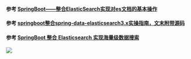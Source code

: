 
#### 参考 [SpringBoot——整合ElasticSearch实现对es文档的基本操作](https://developer.aliyun.com/article/1162139) 
#### 参考 [springboot整合spring-data-elasticsearch3.x实操指南，文末附带源码](https://www.modb.pro/db/435833) 
#### 参考 [SpringBoot 整合 Elasticsearch 实现海量级数据搜索](https://www.51cto.com/article/710213.html) 



<img src="https://oss-emcsprod-public.modb.pro/wechatSpider/modb_20220714_16883fd8-0361-11ed-846f-fa163eb4f6be.png"/>